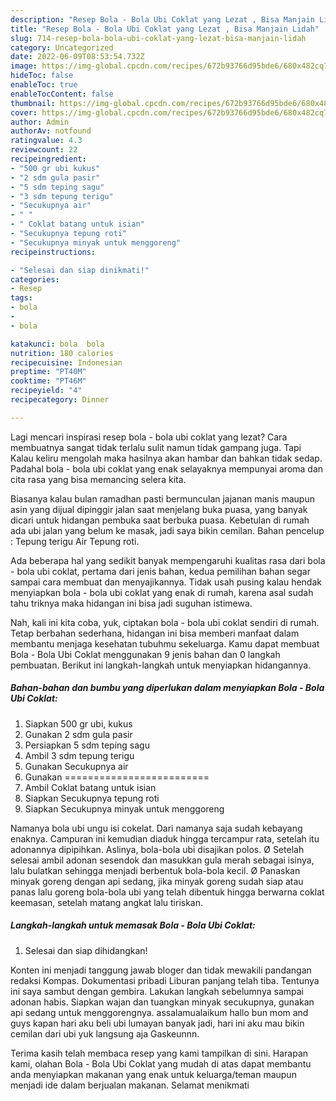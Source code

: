 ```yaml
---
description: "Resep Bola - Bola Ubi Coklat yang Lezat , Bisa Manjain Lidah"
title: "Resep Bola - Bola Ubi Coklat yang Lezat , Bisa Manjain Lidah"
slug: 714-resep-bola-bola-ubi-coklat-yang-lezat-bisa-manjain-lidah
category: Uncategorized
date: 2022-06-09T08:53:54.732Z
image: https://img-global.cpcdn.com/recipes/672b93766d95bde6/680x482cq70/bola-bola-ubi-coklat-foto-resep-utama.jpg
hideToc: false
enableToc: true
enableTocContent: false
thumbnail: https://img-global.cpcdn.com/recipes/672b93766d95bde6/680x482cq70/bola-bola-ubi-coklat-foto-resep-utama.jpg
cover: https://img-global.cpcdn.com/recipes/672b93766d95bde6/680x482cq70/bola-bola-ubi-coklat-foto-resep-utama.jpg
author: Admin
authorAv: notfound
ratingvalue: 4.3
reviewcount: 22
recipeingredient:
- "500 gr ubi kukus"
- "2 sdm gula pasir"
- "5 sdm teping sagu"
- "3 sdm tepung terigu"
- "Secukupnya air"
- " "
- " Coklat batang untuk isian"
- "Secukupnya tepung roti"
- "Secukupnya minyak untuk menggoreng"
recipeinstructions:

- "Selesai dan siap dinikmati!"
categories:
- Resep
tags:
- bola
- 
- bola

katakunci: bola  bola 
nutrition: 180 calories
recipecuisine: Indonesian
preptime: "PT40M"
cooktime: "PT46M"
recipeyield: "4"
recipecategory: Dinner

---
```



Lagi mencari inspirasi resep bola - bola ubi coklat yang lezat? Cara membuatnya sangat tidak terlalu sulit namun tidak gampang juga. Tapi Kalau keliru mengolah maka hasilnya akan hambar dan bahkan tidak sedap. Padahal bola - bola ubi coklat yang enak selayaknya mempunyai aroma dan cita rasa yang bisa memancing selera kita.


Biasanya kalau bulan ramadhan pasti bermunculan jajanan manis maupun asin yang dijual dipinggir jalan saat menjelang buka puasa, yang banyak dicari untuk hidangan pembuka saat berbuka puasa. Kebetulan di rumah ada ubi jalan yang belum ke masak, jadi saya bikin cemilan. Bahan pencelup : Tepung terigu Air Tepung roti.

Ada beberapa hal yang sedikit banyak mempengaruhi kualitas rasa dari bola - bola ubi coklat, pertama dari jenis bahan, kedua pemilihan bahan segar sampai cara membuat dan menyajikannya. Tidak usah pusing kalau hendak menyiapkan bola - bola ubi coklat yang enak di rumah, karena asal sudah tahu triknya maka hidangan ini bisa jadi suguhan istimewa.


Nah, kali ini kita coba, yuk, ciptakan bola - bola ubi coklat sendiri di rumah. Tetap berbahan sederhana, hidangan ini bisa memberi manfaat dalam membantu menjaga kesehatan tubuhmu sekeluarga. Kamu dapat membuat Bola - Bola Ubi Coklat menggunakan 9 jenis bahan dan 0 langkah pembuatan. Berikut ini langkah-langkah untuk menyiapkan hidangannya.

<!--inarticleads1-->

##### Bahan-bahan dan bumbu yang diperlukan dalam menyiapkan Bola - Bola Ubi Coklat:

1. Siapkan 500 gr ubi, kukus
1. Gunakan 2 sdm gula pasir
1. Persiapkan 5 sdm teping sagu
1. Ambil 3 sdm tepung terigu
1. Gunakan Secukupnya air
1. Gunakan  =========================
1. Ambil  Coklat batang untuk isian
1. Siapkan Secukupnya tepung roti
1. Siapkan Secukupnya minyak untuk menggoreng


Namanya bola ubi ungu isi cokelat. Dari namanya saja sudah kebayang enaknya. Campuran ini kemudian diaduk hingga tercampur rata, setelah itu adonannya dipipihkan. Aslinya, bola-bola ubi disajikan polos. Ø Setelah selesai ambil adonan sesendok dan masukkan gula merah sebagai isinya, lalu bulatkan sehingga menjadi berbentuk bola-bola kecil. Ø Panaskan minyak goreng dengan api sedang, jika minyak goreng sudah siap atau panas lalu goreng bola-bola ubi yang telah dibentuk hingga berwarna coklat keemasan, setelah matang angkat lalu tiriskan. 

<!--inarticleads2-->

##### Langkah-langkah untuk memasak Bola - Bola Ubi Coklat:


1. Selesai dan siap dihidangkan!

Konten ini menjadi tanggung jawab bloger dan tidak mewakili pandangan redaksi Kompas. Dokumentasi pribadi Liburan panjang telah tiba. Tentunya ini saya sambut dengan gembira. Lakukan langkah sebelumnya sampai adonan habis. Siapkan wajan dan tuangkan minyak secukupnya, gunakan api sedang untuk menggorengnya. assalamualaikum hallo bun mom and guys kapan hari aku beli ubi lumayan banyak jadi, hari ini aku mau bikin cemilan dari ubi yuk langsung aja Gaskeunnn. 

Terima kasih telah membaca resep yang kami tampilkan di sini. Harapan kami, olahan Bola - Bola Ubi Coklat yang mudah di atas dapat membantu anda menyiapkan makanan yang enak untuk keluarga/teman maupun menjadi ide dalam berjualan makanan. Selamat menikmati
